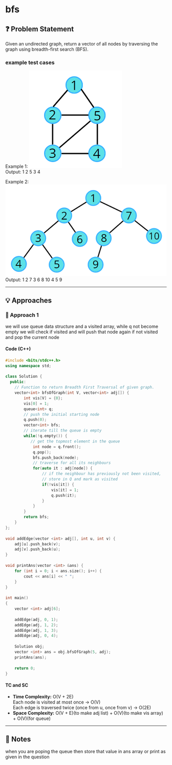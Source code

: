 # bfs

## ❓ Problem Statement
Given an undirected graph, return a vector of all nodes by traversing the graph using breadth-first search (BFS).

### example test cases
Example 1:
![alt text](image.png)  
Output: 1 2 5 3 4

Example 2:
![alt text](image-1.png)    
Output: 1 2 7 3 6 8 10 4 5 9


---
## 💡 Approaches

### 📌 Approach 1 
we will use queue data structure and a visited array, while q not become empty we will check if visited and will push that node again if not visited and pop the current node
#### Code (C++)
```cpp
#include <bits/stdc++.h>
using namespace std;

class Solution {
  public:
    // Function to return Breadth First Traversal of given graph.
    vector<int> bfsOfGraph(int V, vector<int> adj[]) {
        int vis[V] = {0}; 
        vis[0] = 1; 
        queue<int> q;
        // push the initial starting node 
        q.push(0); 
        vector<int> bfs; 
        // iterate till the queue is empty 
        while(!q.empty()) {
           // get the topmost element in the queue 
            int node = q.front(); 
            q.pop(); 
            bfs.push_back(node); 
            // traverse for all its neighbours 
            for(auto it : adj[node]) {
                // if the neighbour has previously not been visited, 
                // store in Q and mark as visited 
                if(!vis[it]) {
                    vis[it] = 1; 
                    q.push(it); 
                }
            }
        }
        return bfs; 
    }
};

void addEdge(vector <int> adj[], int u, int v) {
    adj[u].push_back(v);
    adj[v].push_back(u);
}

void printAns(vector <int> &ans) {
    for (int i = 0; i < ans.size(); i++) {
        cout << ans[i] << " ";
    }
}

int main() 
{
    vector <int> adj[6];
    
    addEdge(adj, 0, 1);
    addEdge(adj, 1, 2);
    addEdge(adj, 1, 3);
    addEdge(adj, 0, 4);

    Solution obj;
    vector <int> ans = obj.bfsOfGraph(5, adj);
    printAns(ans);

    return 0;
}
```
#### TC and SC
- **Time Complexity:** O(V + 2E)  
Each node is visited at most once → O(V)  
Each edge is traversed twice (once from u, once from v) → O(2E)
- **Space Complexity:** O(V + E)(to make adj list) + O(V)(to make vis array) + O(V)(for queue)


---

## 📝 Notes
when you are poping the queue then store that value in ans array or print as given in the question